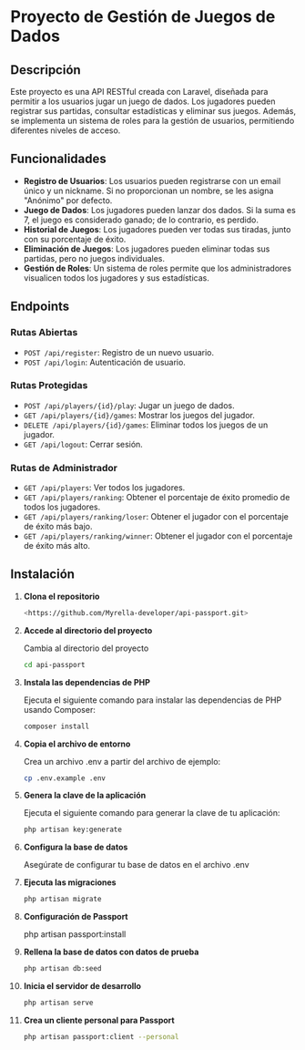 # Proyecto de Gestión de Juegos de Dados

## Descripción

Este proyecto es una API RESTful creada con Laravel, diseñada para permitir a los usuarios jugar un juego de dados. Los jugadores pueden registrar sus partidas, consultar estadísticas y eliminar sus juegos. Además, se implementa un sistema de roles para la gestión de usuarios, permitiendo diferentes niveles de acceso.

## Funcionalidades

- **Registro de Usuarios**: Los usuarios pueden registrarse con un email único y un nickname. Si no proporcionan un nombre, se les asigna "Anónimo" por defecto.
- **Juego de Dados**: Los jugadores pueden lanzar dos dados. Si la suma es 7, el juego es considerado ganado; de lo contrario, es perdido.
- **Historial de Juegos**: Los jugadores pueden ver todas sus tiradas, junto con su porcentaje de éxito.
- **Eliminación de Juegos**: Los jugadores pueden eliminar todas sus partidas, pero no juegos individuales.
- **Gestión de Roles**: Un sistema de roles permite que los administradores visualicen todos los jugadores y sus estadísticas.

## Endpoints

### Rutas Abiertas

- `POST /api/register`: Registro de un nuevo usuario.
- `POST /api/login`: Autenticación de usuario.

### Rutas Protegidas

- `POST /api/players/{id}/play`: Jugar un juego de dados.
- `GET /api/players/{id}/games`: Mostrar los juegos del jugador.
- `DELETE /api/players/{id}/games`: Eliminar todos los juegos de un jugador.
- `GET /api/logout`: Cerrar sesión.

### Rutas de Administrador

- `GET /api/players`: Ver todos los jugadores.
- `GET /api/players/ranking`: Obtener el porcentaje de éxito promedio de todos los jugadores.
- `GET /api/players/ranking/loser`: Obtener el jugador con el porcentaje de éxito más bajo.
- `GET /api/players/ranking/winner`: Obtener el jugador con el porcentaje de éxito más alto.

## Instalación
1. **Clona el repositorio**
   
    ```bash
   <https://github.com/Myrella-developer/api-passport.git>

3. **Accede al directorio del proyecto**

    Cambia al directorio del proyecto

    ```bash
    cd api-passport

4. **Instala las dependencias de PHP**

    Ejecuta el siguiente comando para instalar las dependencias de PHP usando Composer:

    ```bash
    composer install

5. **Copia el archivo de entorno**

    Crea un archivo .env a partir del archivo de ejemplo:

    ```bash
    cp .env.example .env

6. **Genera la clave de la aplicación**

    Ejecuta el siguiente comando para generar la clave de tu aplicación:

    ```bash
    php artisan key:generate

7. **Configura la base de datos**

    Asegúrate de configurar tu base de datos en el archivo .env

8. **Ejecuta las migraciones**

    ```bash
    php artisan migrate

9. **Configuración de Passport**
   
    php artisan passport:install
    

10. **Rellena la base de datos con datos de prueba**

    ```bash
    php artisan db:seed

11. **Inicia el servidor de desarrollo**

    ```bash
    php artisan serve

12. **Crea un cliente personal para Passport**

    ```bash
    php artisan passport:client --personal
